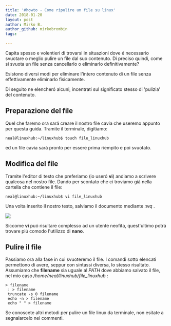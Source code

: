 ```yaml
---
title: '#howto - Come ripulire un file su linux'
date: 2018-01-20
layout: post
author: Mirko B.
author_github: mirkobrombin
tags:

---
```

Capita spesso e volentieri di trovarsi in situazioni dove é necessario svuotare o meglio pulire un file dal suo contenuto. Di preciso quindi, come si svuota un file senza cancellarlo o eliminarlo definitivamente?

Esistono diversi modi per eliminare l'intero contenuto di un file senza effettivamente eliminarlo fisicamente.

Di seguito ne elencheró alcuni, incentrati sul significato stesso di 'pulizia' del contenuto.

## Preparazione del file

Quel che faremo ora sará creare il nostro file cavia che useremo appunto per questa guida. Tramite il terminale, digitiamo:

    neal@linuxhub:~/linuxhub$ touch file_linuxhub

ed un file cavia sará pronto per essere prima riempito e poi svuotato.

## Modifica del file

Tramite l'editor di testo che preferiamo (io useró **vi**) andiamo a scrivere qualcosa nel nostro file. Dando per scontato che ci troviamo giá nella cartella che contiene il file:

    neal@linuxhub:~/linuxhub$ vi file_linuxhub

Una volta inserito il nostro testo, salviamo il documento mediante _:wq_ .

[![](https://linuxhub.it/wp-content/uploads/2018/01/linuxhub1.png)](https://linuxhub.it/wp-content/uploads/2018/01/linuxhub1.png)

Siccome **vi** puó risultare complesso ad un utente neofita, quest'ultimo potrá trovare piú comodo l'utilizzo di **nano**.

## Pulire il file

Passiamo ora alla fase in cui svuoteremo il file. I comandi sotto elencati permettono di avere, seppur con sintassi diversa, lo stesso risultato. Assumiamo che **filename** sia uguale al _PATH_ dove abbiamo salvato il file, nel mio caso _/home/neal/linuxhub/file_linuxhub_ :

    > filename
     : > filename
     truncate -s 0 filename
     echo -n > filename
     echo " " > filename

Se conoscete altri metodi per pulire un file linux da terminale, non esitate a segnalarcelo nei commenti.